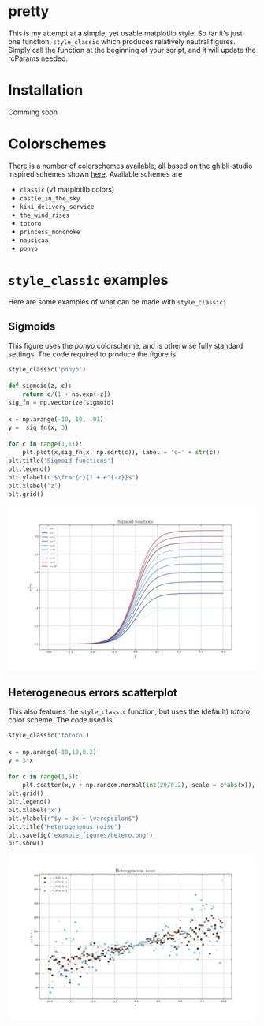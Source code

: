 # pretty

This is my attempt at a simple, yet usable matplotlib style. So far it's just one function, `style_classic` which produces relatively neutral figures. Simply call the function at the beginning of your script, and it will update the rcParams needed.

# Installation
Comming soon


# Colorschemes
There is a number of colorschemes available, all based on the ghibli-studio inspired schemes shown [here](https://www.hotfootdesign.co.uk/white-space/the-colour-palettes-of-studio-ghibli-animations-by-designer-hyo-taek-kim/). Available schemes are


* `classic` (v1 matplotlib colors)
* `castle_in_the_sky`
* `kiki_delivery_service`
* `the_wind_rises`
* `totoro`
* `princess_mononoke`
* `nausicaa`
* `ponyo` 

# `style_classic` examples
 Here are some examples of what can be made with `style_classic`:

## Sigmoids
This figure uses the _ponyo_ colorscheme, and is otherwise fully standard settings. The code required to produce the figure is

```python
style_classic('ponyo')

def sigmoid(z, c):
    return c/(1 + np.exp(-z))
sig_fn = np.vectorize(sigmoid)

x = np.arange(-10, 10, .01)
y =  sig_fn(x, 3)

for c in range(1,11):
    plt.plot(x,sig_fn(x, np.sqrt(c)), label = 'c=' + str(c))
plt.title('Sigmoid functions')
plt.legend()
plt.ylabel(r"$\frac{c}{1 + e^{-z}}$")
plt.xlabel('z')
plt.grid()
```

 <p align="center">
 <img src="example_figures/sigmoid.png" alt="sigmoid functions">
 </p>  



## Heterogeneous errors scatterplot
This also features the `style_classic` function, but uses the (default) _totoro_ color scheme. The code used is

```python
style_classic('totoro')

x = np.arange(-10,10,0.2)
y = 3*x

for c in range(1,5):
    plt.scatter(x,y + np.random.normal(int(20/0.2), scale = c*abs(x)), label = r"$\varepsilon \sim \mathcal{N}(0, \ $" + str(c) + "$\cdot x)$")
plt.grid()
plt.legend()
plt.xlabel('x')
plt.ylabel(r"$y = 3x + \varepsilon$")
plt.title('Heterogeneous noise')
plt.savefig('example_figures/hetero.png')
plt.show()
```

<p align="center">
<img src="example_figures/hetero.png" alt="sigmoid functions">
</p>  
